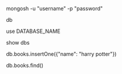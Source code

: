 mongosh -u "username" -p "password"

db

use DATABASE_NAME

show dbs


db.books.insertOne({"name": "harry potter"})

db.books.find()


